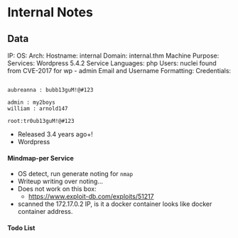 # Internal Notes

## Data 

IP: 
OS:
Arch:
Hostname: internal
Domain: internal.thm
Machine Purpose: 
Services: Wordpress 5.4.2
Service Languages: php
Users: 
nuclei found from CVE-2017 for wp - admin
Email and Username Formatting:
Credentials:
```

aubreanna : bubb13guM!@#123

admin : my2boys
william : arnold147

root:tr0ub13guM!@#123
```

- Released 3.4 years ago+!   
- Wordpress 

#### Mindmap-per Service

- OS detect, run generate noting for `nmap`
 - Writeup writing over noting...
- Does not work on this box:
	- https://www.exploit-db.com/exploits/51217
-  scanned the 172.17.0.2 IP, is it a docker container looks like docker container address. 


#### Todo List



